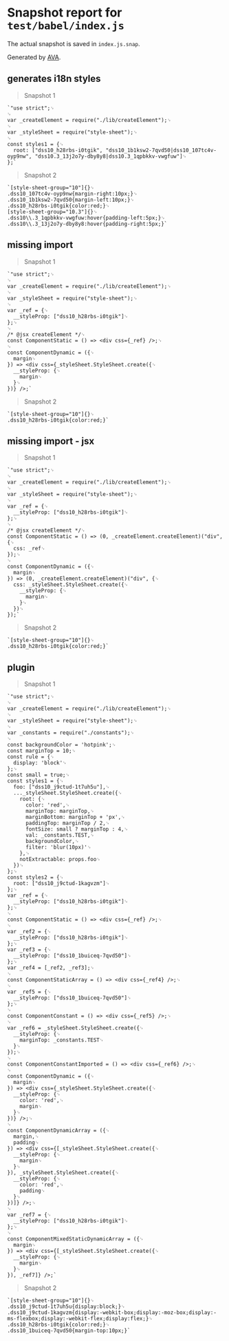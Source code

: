 # Snapshot report for `test/babel/index.js`

The actual snapshot is saved in `index.js.snap`.

Generated by [AVA](https://ava.li).

## generates i18n styles

> Snapshot 1

    `"use strict";␊
    ␊
    var _createElement = require("./lib/createElement");␊
    ␊
    var _styleSheet = require("style-sheet");␊
    ␊
    const styles1 = {␊
      root: ["dss10_h28rbs-i0tgik", "dss10_1b1ksw2-7qvd50|dss10_107tc4v-oyp9nw", "dss10.3_13j2o7y-dby8y8|dss10.3_1qpbkkv-vwgfuw"]␊
    };`

> Snapshot 2

    `[style-sheet-group="10"]{}␊
    .dss10_107tc4v-oyp9nw{margin-right:10px;}␊
    .dss10_1b1ksw2-7qvd50{margin-left:10px;}␊
    .dss10_h28rbs-i0tgik{color:red;}␊
    [style-sheet-group="10.3"]{}␊
    .dss10\\.3_1qpbkkv-vwgfuw:hover{padding-left:5px;}␊
    .dss10\\.3_13j2o7y-dby8y8:hover{padding-right:5px;}`

## missing import

> Snapshot 1

    `"use strict";␊
    ␊
    var _createElement = require("./lib/createElement");␊
    ␊
    var _styleSheet = require("style-sheet");␊
    ␊
    var _ref = {␊
      __styleProp: ["dss10_h28rbs-i0tgik"]␊
    };␊
    ␊
    /* @jsx createElement */␊
    const ComponentStatic = () => <div css={_ref} />;␊
    ␊
    const ComponentDynamic = ({␊
      margin␊
    }) => <div css={_styleSheet.StyleSheet.create({␊
      __styleProp: {␊
        margin␊
      }␊
    })} />;`

> Snapshot 2

    `[style-sheet-group="10"]{}␊
    .dss10_h28rbs-i0tgik{color:red;}`

## missing import - jsx

> Snapshot 1

    `"use strict";␊
    ␊
    var _createElement = require("./lib/createElement");␊
    ␊
    var _styleSheet = require("style-sheet");␊
    ␊
    var _ref = {␊
      __styleProp: ["dss10_h28rbs-i0tgik"]␊
    };␊
    ␊
    /* @jsx createElement */␊
    const ComponentStatic = () => (0, _createElement.createElement)("div", {␊
      css: _ref␊
    });␊
    ␊
    const ComponentDynamic = ({␊
      margin␊
    }) => (0, _createElement.createElement)("div", {␊
      css: _styleSheet.StyleSheet.create({␊
        __styleProp: {␊
          margin␊
        }␊
      })␊
    });`

> Snapshot 2

    `[style-sheet-group="10"]{}␊
    .dss10_h28rbs-i0tgik{color:red;}`

## plugin

> Snapshot 1

    `"use strict";␊
    ␊
    var _createElement = require("./lib/createElement");␊
    ␊
    var _styleSheet = require("style-sheet");␊
    ␊
    var _constants = require("./constants");␊
    ␊
    const backgroundColor = 'hotpink';␊
    const marginTop = 10;␊
    const rule = {␊
      display: 'block'␊
    };␊
    const small = true;␊
    const styles1 = {␊
      foo: ["dss10_j9ctud-1t7uh5u"],␊
      ..._styleSheet.StyleSheet.create({␊
        root: {␊
          color: 'red',␊
          marginTop: marginTop,␊
          marginBottom: marginTop + 'px',␊
          paddingTop: marginTop / 2,␊
          fontSize: small ? marginTop : 4,␊
          val: _constants.TEST,␊
          backgroundColor,␊
          filter: 'blur(10px)'␊
        },␊
        notExtractable: props.foo␊
      })␊
    };␊
    const styles2 = {␊
      root: ["dss10_j9ctud-1kagvzm"]␊
    };␊
    var _ref = {␊
      __styleProp: ["dss10_h28rbs-i0tgik"]␊
    };␊
    ␊
    const ComponentStatic = () => <div css={_ref} />;␊
    ␊
    var _ref2 = {␊
      __styleProp: ["dss10_h28rbs-i0tgik"]␊
    };␊
    var _ref3 = {␊
      __styleProp: ["dss10_1buiceq-7qvd50"]␊
    };␊
    var _ref4 = [_ref2, _ref3];␊
    ␊
    const ComponentStaticArray = () => <div css={_ref4} />;␊
    ␊
    var _ref5 = {␊
      __styleProp: ["dss10_1buiceq-7qvd50"]␊
    };␊
    ␊
    const ComponentConstant = () => <div css={_ref5} />;␊
    ␊
    var _ref6 = _styleSheet.StyleSheet.create({␊
      __styleProp: {␊
        marginTop: _constants.TEST␊
      }␊
    });␊
    ␊
    const ComponentConstantImported = () => <div css={_ref6} />;␊
    ␊
    const ComponentDynamic = ({␊
      margin␊
    }) => <div css={_styleSheet.StyleSheet.create({␊
      __styleProp: {␊
        color: 'red',␊
        margin␊
      }␊
    })} />;␊
    ␊
    const ComponentDynamicArray = ({␊
      margin,␊
      padding␊
    }) => <div css={[_styleSheet.StyleSheet.create({␊
      __styleProp: {␊
        margin␊
      }␊
    }), _styleSheet.StyleSheet.create({␊
      __styleProp: {␊
        color: 'red',␊
        padding␊
      }␊
    })]} />;␊
    ␊
    var _ref7 = {␊
      __styleProp: ["dss10_h28rbs-i0tgik"]␊
    };␊
    ␊
    const ComponentMixedStaticDynamicArray = ({␊
      margin␊
    }) => <div css={[_styleSheet.StyleSheet.create({␊
      __styleProp: {␊
        margin␊
      }␊
    }), _ref7]} />;`

> Snapshot 2

    `[style-sheet-group="10"]{}␊
    .dss10_j9ctud-1t7uh5u{display:block;}␊
    .dss10_j9ctud-1kagvzm{display:-webkit-box;display:-moz-box;display:-ms-flexbox;display:-webkit-flex;display:flex;}␊
    .dss10_h28rbs-i0tgik{color:red;}␊
    .dss10_1buiceq-7qvd50{margin-top:10px;}`

